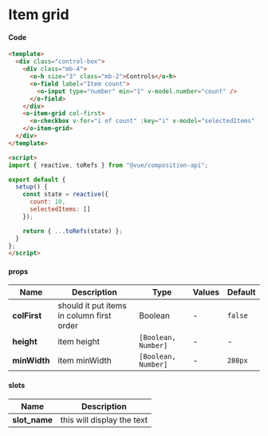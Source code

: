 # Item grid

<Demo componentName="examples-item-grid-doc" />

#### Code
```html
<template>
  <div class="control-box">
    <div class="mb-4">
      <o-h size="3" class="mb-2">Controls</o-h>
      <o-field label="Item count">
        <o-input type="number" min="1" v-model.number="count" />
      </o-field>
    </div>
    <o-item-grid col-first>
      <o-checkbox v-for="i of count" :key="i" v-model="selectedItems" :native-value="i">Option {{ i }}</o-checkbox>
    </o-item-grid>
  </div>
</template>

<script>
import { reactive, toRefs } from "@vue/composition-api";

export default {
  setup() {
    const state = reactive({
      count: 10,
      selectedItems: []
    });

    return { ...toRefs(state) };
  }
};
</script>
```

#### props

|Name|Description|Type|Values|Default|
|---|---|---|---|---|
|**colFirst**|should it put items in column first order|Boolean|-|`false`|
|**height**|item height|`[Boolean, Number]`|-|-|
|**minWidth**|item minWidth|`[Boolean, Number]`|-|`280px`|

#### slots

|Name|Description|
|---|---|
|**slot_name**|this will display the text|

<portal-target name="octo-modals" transition="o-modal-transition" multiple />
<portal-target name="octo-popups" />